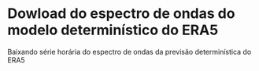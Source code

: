 # Dowload do espectro de ondas do modelo determinístico do ERA5
Baixando série horária do espectro de ondas da previsão determinística do ERA5
